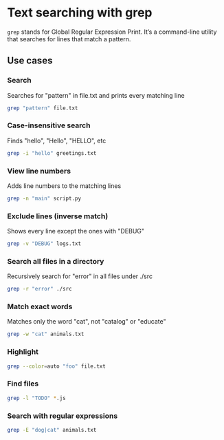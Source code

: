 # Text searching with grep
`grep` stands for Global Regular Expression Print. It’s a command-line utility that searches for lines that match a pattern.

## Use cases

### Search

Searches for "pattern" in file.txt and prints every matching line

```sh
grep "pattern" file.txt
```


### Case-insensitive search

Finds "hello", "Hello", "HELLO", etc

```sh
grep -i "hello" greetings.txt
```

### View line numbers

Adds line numbers to the matching lines

```sh
grep -n "main" script.py
```

### Exclude lines (inverse match)
Shows every line except the ones with "DEBUG"

```sh
grep -v "DEBUG" logs.txt
```

### Search all files in a directory
Recursively search for "error" in all files under ./src
```sh
grep -r "error" ./src
```

### Match exact words

Matches only the word "cat", not "catalog" or "educate"

```sh
grep -w "cat" animals.txt
```

### Highlight 

```sh
grep --color=auto "foo" file.txt
```

### Find files 

```sh
grep -l "TODO" *.js
```

### Search with regular expressions
```sh
grep -E "dog|cat" animals.txt
```
